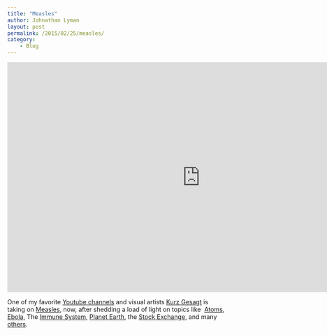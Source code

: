 ```yaml
---
title: "Measles"
author: Johnathan Lyman
layout: post
permalink: /2015/02/25/measles/
category:
    - Blog
---
```


<iframe class="youtube-player" type="text/html" width="882" height="527" src="https://www.youtube.com/embed/y0opgc1WoS4?version=3&amp;rel=1&amp;fs=1&amp;autohide=2&amp;showsearch=0&amp;showinfo=1&amp;iv_load_policy=1&amp;wmode=transparent" frameborder="0" allowfullscreen="true"></iframe>

One of my favorite [Youtube channels](https://www.youtube.com/user/Kurzgesagt/featured) and visual artists [Kurz Gesagt](http://kurzgesagt.org) is taking on [Measles](https://www.youtube.com/watch?v=y0opgc1WoS4%20 ), now, after shedding a load of light on topics like&nbsp; [Atoms](https://www.youtube.com/watch?v=_lNF3_30lUE), [Ebola](https://www.youtube.com/watch?v=sRv19gkZ4E0), The [Immune System](https://www.youtube.com/watch?v=zQGOcOUBi6s), [Planet Earth](https://www.youtube.com/watch?v=JGXi_9A__Vc), the [Stock Exchange](https://www.youtube.com/watch?v=F3QpgXBtDeo), and many [others](https://www.youtube.com/user/Kurzgesagt/videos).

